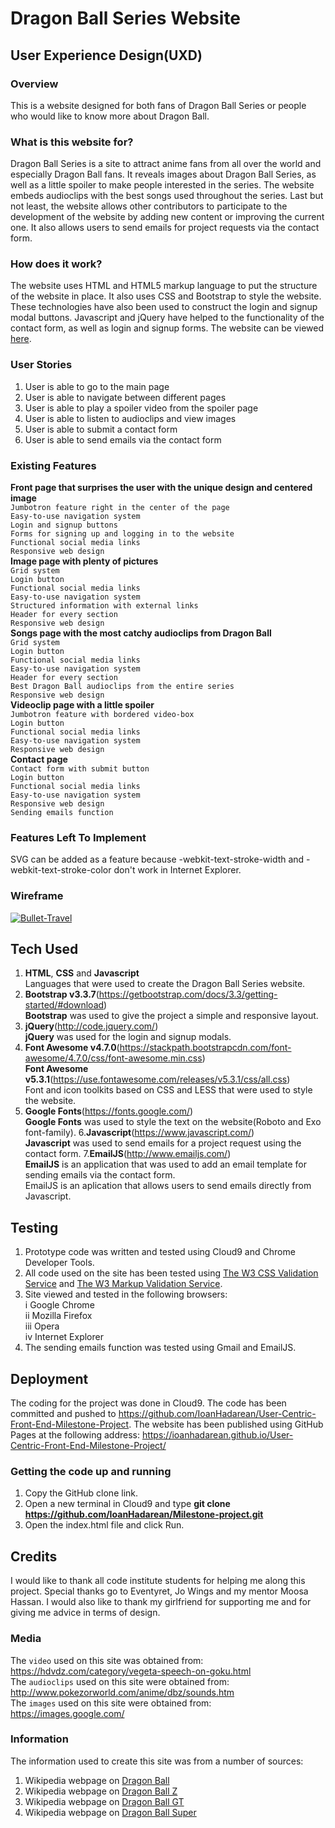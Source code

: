 # Dragon Ball Series Website

## User Experience Design(UXD)

### Overview

This is a website designed for both fans of Dragon Ball Series or people who would like to know more
about Dragon Ball.

### What is this website for?

Dragon Ball Series is a site to attract anime fans from all over the world and especially Dragon Ball
fans. It reveals images about Dragon Ball Series, as well as a little spoiler to make people interested
in the series. The website embeds audioclips with the best songs used throughout the series. Last
but not least, the website allows other contributors to participate to the development of the website 
by adding new content or improving the current one. It also allows users to send emails for project requests
via the contact form.

### How does it work?

The website uses HTML and HTML5 markup language to put the structure of the website in place. It also 
uses CSS and Bootstrap to style the website. These technologies have also been used to construct the
login and signup modal buttons. Javascript and jQuery have helped to the functionality of the 
contact form, as well as login and signup forms. The website can be viewed [here](https://ioanhadarean.github.io/User-Centric-Front-End-Milestone-Project/).

### User Stories
1. User is able to go to the main page 
2. User is able to navigate between different pages
3. User is able to play a spoiler video from the spoiler page
4. User is able to listen to audioclips and view images
5. User is able to submit a contact form
6. User is able to send emails via the contact form

### Existing Features

**Front page that surprises the user with the unique design and centered image**
<br>`Jumbotron feature right in the center of the page`
<br>`Easy-to-use navigation system`
<br>`Login and signup buttons`
<br>`Forms for signing up and logging in to the website`
<br>`Functional social media links`
<br>`Responsive web design`
<br>**Image page with plenty of pictures**
<br>`Grid system` 
<br>`Login button`
<br>`Functional social media links`
<br>`Easy-to-use navigation system`
<br>`Structured information with external links`
<br>`Header for every section`
<br>`Responsive web design`
<br>**Songs page with the most catchy audioclips from Dragon Ball**
<br>`Grid system`
<br>`Login button`
<br>`Functional social media links`
<br>`Easy-to-use navigation system`
<br>`Header for every section`
<br>`Best Dragon Ball audioclips from the entire series`
<br>`Responsive web design`
<br>**Videoclip page with a little spoiler**
<br>`Jumbotron feature with bordered video-box`
<br>`Login button`
<br>`Functional social media links`
<br>`Easy-to-use navigation system`
<br>`Responsive web design`
<br>**Contact page**
<br>`Contact form with submit button`
<br>`Login button`
<br>`Functional social media links`
<br>`Easy-to-use navigation system`
<br>`Responsive web design`
<br>`Sending emails function`

### Features Left To Implement

SVG can be added as a feature because -webkit-text-stroke-width and -webkit-text-stroke-color don't work in Internet Explorer.

### Wireframe

<a href="https://imgbb.com/"><img src="https://image.ibb.co/h8dRfA/Bullet-Travel.png" alt="Bullet-Travel" border="0"></a>

## Tech Used

1. **HTML**, **CSS** and **Javascript**
    <br>Languages that were used to create the Dragon Ball Series website.
2. **Bootstrap v3.3.7**(https://getbootstrap.com/docs/3.3/getting-started/#download)
    <br>**Bootstrap** was used to give the project a simple and responsive layout.
3. **jQuery**(http://code.jquery.com/)
      <br>**jQuery** was used for the login and signup modals.
4. **Font Awesome v4.7.0**(https://stackpath.bootstrapcdn.com/font-awesome/4.7.0/css/font-awesome.min.css)
    <br>**Font Awesome v5.3.1**(https://use.fontawesome.com/releases/v5.3.1/css/all.css)
    <br>Font and icon toolkits based on CSS and LESS that were used to style the website.
5. **Google Fonts**(https://fonts.google.com/)
    <br>**Google Fonts** was used to style the text on the website(Roboto and Exo font-family).
6.**Javascript**(https://www.javascript.com/)
    <br>**Javascript** was used to send emails for a project request using the contact form.
7.**EmailJS**(http://www.emailjs.com/)
    <br>**EmailJS** is an application that was used to add an email template for sending emails via the contact form.
    <br>EmailJS is an aplication that allows users to send emails directly from Javascript.

## Testing

1. Prototype code was written and tested using Cloud9 and Chrome Developer Tools.
2. All code used on the site has been tested using [The W3 CSS Validation Service](https://jigsaw.w3.org/css-validator/) 
            and [The W3 Markup Validation Service](https://validator.w3.org/).
3. Site viewed and tested in the following browsers:
<br>    i Google Chrome
<br>    ii Mozilla Firefox
<br>    iii Opera
<br>    iv Internet Explorer
4. The sending emails function was tested using Gmail and EmailJS.

## Deployment

The coding for the project was done in Cloud9. The code has been committed and pushed to https://github.com/IoanHadarean/User-Centric-Front-End-Milestone-Project. 
The website has been published using GitHub Pages at the following address: https://ioanhadarean.github.io/User-Centric-Front-End-Milestone-Project/

### Getting the code up and running

1. Copy the GitHub clone link.
2. Open a new terminal in Cloud9 and type **git clone https://github.com/IoanHadarean/Milestone-project.git**
3. Open the index.html file and click Run.

## Credits

I would like to thank all code institute students for helping me along this project. Special thanks go to Eventyret, Jo Wings and my mentor Moosa Hassan.
I would also like to thank my girlfriend for supporting me and for giving me advice in terms of design.

### Media

The `video` used on this site was obtained from: https://hdvdz.com/category/vegeta-speech-on-goku.html
<br>The `audioclips` used on this site were obtained from: http://www.pokezorworld.com/anime/dbz/sounds.htm
<br>The `images` used on this site were obtained from: https://images.google.com/

### Information

The information used to create this site was from a number of sources:
1. Wikipedia webpage on [Dragon Ball](https://en.wikipedia.org/wiki/Dragon_Ball)
2. Wikipedia webpage on [Dragon Ball Z](https://en.wikipedia.org/wiki/Dragon_Ball_Z)
3. Wikipedia webpage on [Dragon Ball GT](https://en.wikipedia.org/wiki/Dragon_Ball_GT)
4. Wikipedia webpage on [Dragon Ball Super](https://en.wikipedia.org/wiki/Dragon_Ball_Super)

